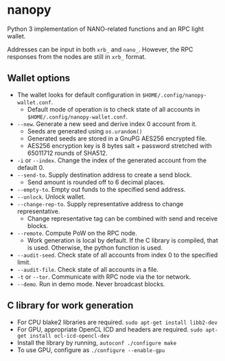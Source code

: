 # nanopy
Python 3 implementation of NANO-related functions and an RPC light wallet.

Addresses can be input in both `xrb_` and `nano_`. However, the RPC responses from the nodes are still in `xrb_` format.

## Wallet options
* The wallet looks for default configuration in `$HOME/.config/nanopy-wallet.conf`.
  * Default mode of operation is to check state of all accounts in `$HOME/.config/nanopy-wallet.conf`.
* `--new`. Generate a new seed and derive index 0 account from it.
  * Seeds are generated using `os.urandom()`
  * Generated seeds are stored in a GnuPG AES256 encrypted file.
  * AES256 encryption key is 8 bytes salt + password stretched with 65011712 rounds of SHA512.
* `-i` or `--index`. Change the index of the generated account from the default 0.
* `--send-to`. Supply destination address to create a send block.
  * Send amount is rounded off to 6 decimal places.
* `--empty-to`. Empty out funds to the specified send address.
* `--unlock`. Unlock wallet.
* `--change-rep-to`. Supply representative address to change representative.
  * Change representative tag can be combined with send and receive blocks.
* `--remote`. Compute PoW on the RPC node.
  * Work generation is local by default. If the C library is compiled, that is used. Otherwise, the python function is used.
* `--audit-seed`. Check state of all accounts from index 0 to the specified limit.
* `--audit-file`. Check state of all accounts in a file.
* `-t` or `--tor`. Communicate with RPC node via the tor network.
* `--demo`. Run in demo mode. Never broadcast blocks.

## C library for work generation
  * For CPU blake2 libraries are required. `sudo apt-get install libb2-dev`
  * For GPU, appropriate OpenCL ICD and headers are required. `sudo apt-get install ocl-icd-opencl-dev`
  * Install the library by running,
`autoconf
./configure
make`
  * To use GPU, configure as `./configure --enable-gpu`

